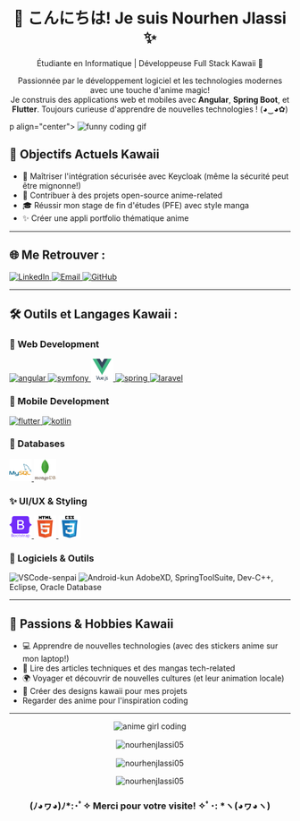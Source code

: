 
<h1 align="center">🌸 こんにちは! Je suis Nourhen Jlassi ✨</h1>
<p align="center">Étudiante en Informatique | Développeuse Full Stack Kawaii 💖</p>

<p align="center">
  Passionnée par le développement logiciel et les technologies modernes avec une touche d'anime magic! <br>
  Je construis des applications web et mobiles avec <b>Angular</b>, <b>Spring Boot</b>, et <b>Flutter</b>. Toujours curieuse d'apprendre de nouvelles technologies ! (◕‿◕✿)
</p>

p align="center">
  <img src="https://i.pinimg.com/originals/0d/10/d2/0d10d2fe48a7956a4fdc9f7251132236.gif" alt="funny coding gif" width="500"/>
</p>



## 🎯 Objectifs Actuels Kawaii

- 🌸 Maîtriser l'intégration sécurisée avec Keycloak (même la sécurité peut être mignonne!)
- 🍡 Contribuer à des projets open-source anime-related
- 🎓 Réussir mon stage de fin d'études (PFE) avec style manga
- ✨ Créer une appli portfolio thématique anime

---

## 🌐 Me Retrouver :
<p align="left">
  <a href="https://linkedin.com/in/nourhen-jlassi-41730524a" target="_blank">
    <img src="https://img.shields.io/badge/LinkedIn-ff69b4?style=for-the-badge&logo=linkedin&logoColor=white" alt="LinkedIn" />
  </a>
  <a href="mailto:nourhenjlassi79@gmail.com" target="_blank">
    <img src="https://img.shields.io/badge/Email-ff69b4?style=for-the-badge&logo=gmail&logoColor=white" alt="Email" />
  </a>
  <a href="https://github.com/nourhenjlassi05" target="_blank">
    <img src="https://img.shields.io/badge/GitHub-ff69b4?style=for-the-badge&logo=github&logoColor=white" alt="GitHub" />
  </a>
</p>

---

## 🛠️ Outils et Langages Kawaii :

### 🌸 Web Development
<p>
  <a href="https://angular.io" target="_blank" rel="noreferrer"> <img src="https://angular.io/assets/images/logos/angular/angular.svg" alt="angular" width="40" height="40" title="Angular-chan"/> </a> 
  <a href="https://symfony.com" target="_blank" rel="noreferrer"> <img src="https://symfony.com/logos/symfony_black_03.svg" alt="symfony" width="40" height="40" title="Symfony-kun"/> </a> 
  <a href="https://vuejs.org/" target="_blank" rel="noreferrer"> <img src="https://raw.githubusercontent.com/devicons/devicon/master/icons/vuejs/vuejs-original-wordmark.svg" alt="vuejs" width="40" height="40" title="Vue-chan"/> </a> 
  <a href="https://spring.io/" target="_blank" rel="noreferrer"> <img src="https://www.vectorlogo.zone/logos/springio/springio-icon.svg" alt="spring" width="40" height="40" title="Spring-sama"/> </a> 
  <a href="https://laravel.com/" target="_blank" rel="noreferrer"> <img src="https://upload.wikimedia.org/wikipedia/commons/9/9a/Laravel.svg" alt="laravel" width="40" height="40" title="Laravel-san"/> </a> 
</p>

### 🍡 Mobile Development
<p>
  <a href="https://flutter.dev/" target="_blank" rel="noreferrer"> <img src="https://cdn.worldvectorlogo.com/logos/flutter.svg" alt="flutter" width="40" height="40" title="Flutter-tan"/> </a> 
  <a href="https://kotlinlang.org/" target="_blank" rel="noreferrer"> <img src="https://upload.wikimedia.org/wikipedia/commons/7/74/Kotlin_Icon.png" alt="kotlin" width="40" height="40" title="Kotlin-chan"/> </a> 
</p>

### 🎀 Databases
<p>
  <a href="https://www.mysql.com/" target="_blank" rel="noreferrer"> <img src="https://raw.githubusercontent.com/devicons/devicon/master/icons/mysql/mysql-original-wordmark.svg" alt="mysql" width="40" height="40" title="MySQL-chan"/> </a> 
  <a href="https://mongodb.com" target="_blank" rel="noreferrer"> <img src="https://raw.githubusercontent.com/devicons/devicon/master/icons/mongodb/mongodb-original-wordmark.svg" alt="mongodb" width="40" height="40" title="MongoDB-kun"/> </a> 
</p>

### ✨ UI/UX & Styling
<p>
  <a href="https://getbootstrap.com" target="_blank" rel="noreferrer"> <img src="https://raw.githubusercontent.com/devicons/devicon/master/icons/bootstrap/bootstrap-plain-wordmark.svg" alt="bootstrap" width="40" height="40" title="Bootstrap-chan"/> </a> 
  <a href="https://www.w3.org/html/" target="_blank" rel="noreferrer"> <img src="https://raw.githubusercontent.com/devicons/devicon/master/icons/html5/html5-original-wordmark.svg" alt="html5" width="40" height="40" title="HTML5-sama"/> </a> 
  <a href="https://www.w3schools.com/css/" target="_blank" rel="noreferrer"> <img src="https://raw.githubusercontent.com/devicons/devicon/master/icons/css3/css3-original-wordmark.svg" alt="css3" width="40" height="40" title="CSS3-chan"/> </a> 
</p>

### 🧁 Logiciels & Outils
<p>
  <img src="https://cdn.jsdelivr.net/gh/devicons/devicon/icons/vscode/vscode-original.svg" width="40" title="VSCode-senpai"/>
  <img src="https://cdn.jsdelivr.net/gh/devicons/devicon/icons/androidstudio/androidstudio-original.svg" width="40" title="Android-kun"/>
  AdobeXD, SpringToolSuite, Dev-C++, Eclipse, Oracle Database
</p>

---

## 💖 Passions & Hobbies Kawaii

- 💻 Apprendre de nouvelles technologies (avec des stickers anime sur mon laptop!)
- 📖 Lire des articles techniques et des mangas tech-related
- 🌍 Voyager et découvrir de nouvelles cultures (et leur animation locale)
- 🎨 Créer des designs kawaii pour mes projets
-   Regarder des anime pour l'inspiration coding

---

<p align="center">
  <img src="https://media.giphy.com/media/juua9i2c2fA0AIp2iq/giphy.gif" alt="anime girl coding" width="500"/>
</p>

<p align="center">
  <img align="center" src="https://github-readme-stats.vercel.app/api?username=nourhenjlassi05&show_icons=true&theme=tokyonight&hide_border=true&bg_color=ffd6e7&title_color=ff69b4&icon_color=ff69b4" alt="nourhenjlassi05" />
</p>

<p align="center">
  <img align="center" src="https://github-readme-streak-stats.herokuapp.com/?user=nourhenjlassi05&theme=tokyonight&hide_border=true&background=ffd6e7&stroke=ff69b4&ring=ff69b4&fire=ff69b4&currStreakNum=ff69b4" alt="nourhenjlassi05" />
</p>

<p align="center">
  <img align="center" src="https://github-readme-stats.vercel.app/api/top-langs/?username=nourhenjlassi05&layout=compact&theme=tokyonight&hide_border=true&bg_color=ffd6e7&title_color=ff69b4" alt="nourhenjlassi05" />
</p>

<h3 align="center">(ﾉ◕ヮ◕)ﾉ*:･ﾟ✧ Merci pour votre visite! ✧ﾟ･: *ヽ(◕ヮ◕ヽ)</h3>
